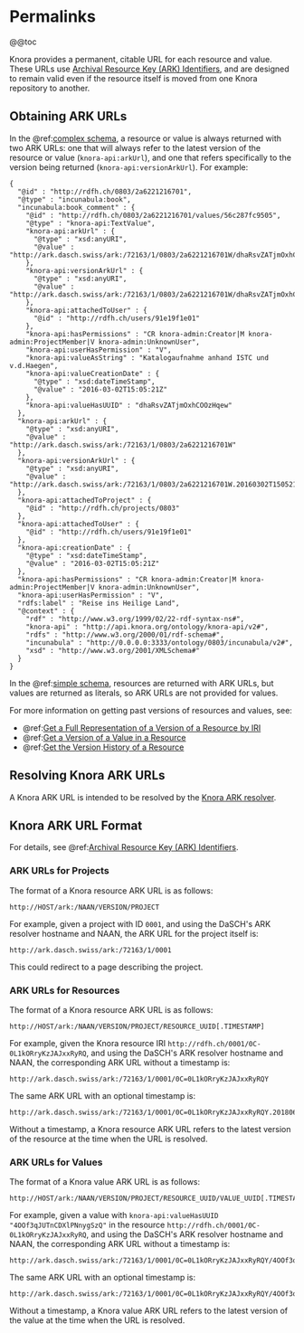 <!---
Copyright © 2015-2019 the contributors (see Contributors.md).

This file is part of Knora.

Knora is free software: you can redistribute it and/or modify
it under the terms of the GNU Affero General Public License as published
by the Free Software Foundation, either version 3 of the License, or
(at your option) any later version.

Knora is distributed in the hope that it will be useful,
but WITHOUT ANY WARRANTY; without even the implied warranty of
MERCHANTABILITY or FITNESS FOR A PARTICULAR PURPOSE.  See the
GNU Affero General Public License for more details.

You should have received a copy of the GNU Affero General Public
License along with Knora.  If not, see <http://www.gnu.org/licenses/>.
-->

# Permalinks

@@toc

Knora provides a permanent, citable URL for each resource and value.
These URLs use [Archival Resource Key (ARK) Identifiers](http://n2t.net/e/ark_ids.html),
and are designed to remain valid even if the resource itself is moved
from one Knora repository to another.

## Obtaining ARK URLs

In the @ref:[complex schema](introduction.md#api-schema), a resource or value
is always returned with two ARK URLs: one that will always refer
to the latest version of the resource or value (`knora-api:arkUrl`), and one that refers
specifically to the version being returned (`knora-api:versionArkUrl`).
For example:

```jsonld
{
  "@id" : "http://rdfh.ch/0803/2a6221216701",
  "@type" : "incunabula:book",
  "incunabula:book_comment" : {
    "@id" : "http://rdfh.ch/0803/2a6221216701/values/56c287fc9505",
    "@type" : "knora-api:TextValue",
    "knora-api:arkUrl" : {
      "@type" : "xsd:anyURI",
      "@value" : "http://ark.dasch.swiss/ark:/72163/1/0803/2a6221216701W/dhaRsvZATjmOxhCOOzHqewB"
    },
    "knora-api:versionArkUrl" : {
      "@type" : "xsd:anyURI",
      "@value" : "http://ark.dasch.swiss/ark:/72163/1/0803/2a6221216701W/dhaRsvZATjmOxhCOOzHqewB.20160302T150521Z"
    },
    "knora-api:attachedToUser" : {
      "@id" : "http://rdfh.ch/users/91e19f1e01"
    },
    "knora-api:hasPermissions" : "CR knora-admin:Creator|M knora-admin:ProjectMember|V knora-admin:UnknownUser",
    "knora-api:userHasPermission" : "V",
    "knora-api:valueAsString" : "Katalogaufnahme anhand ISTC und v.d.Haegen",
    "knora-api:valueCreationDate" : {
      "@type" : "xsd:dateTimeStamp",
      "@value" : "2016-03-02T15:05:21Z"
    },
    "knora-api:valueHasUUID" : "dhaRsvZATjmOxhCOOzHqew"
  },
  "knora-api:arkUrl" : {
    "@type" : "xsd:anyURI",
    "@value" : "http://ark.dasch.swiss/ark:/72163/1/0803/2a6221216701W"
  },
  "knora-api:versionArkUrl" : {
    "@type" : "xsd:anyURI",
    "@value" : "http://ark.dasch.swiss/ark:/72163/1/0803/2a6221216701W.20160302T150521Z"
  },
  "knora-api:attachedToProject" : {
    "@id" : "http://rdfh.ch/projects/0803"
  },
  "knora-api:attachedToUser" : {
    "@id" : "http://rdfh.ch/users/91e19f1e01"
  },
  "knora-api:creationDate" : {
    "@type" : "xsd:dateTimeStamp",
    "@value" : "2016-03-02T15:05:21Z"
  },
  "knora-api:hasPermissions" : "CR knora-admin:Creator|M knora-admin:ProjectMember|V knora-admin:UnknownUser",
  "knora-api:userHasPermission" : "V",
  "rdfs:label" : "Reise ins Heilige Land",
  "@context" : {
    "rdf" : "http://www.w3.org/1999/02/22-rdf-syntax-ns#",
    "knora-api" : "http://api.knora.org/ontology/knora-api/v2#",
    "rdfs" : "http://www.w3.org/2000/01/rdf-schema#",
    "incunabula" : "http://0.0.0.0:3333/ontology/0803/incunabula/v2#",
    "xsd" : "http://www.w3.org/2001/XMLSchema#"
  }
}
```

In the @ref:[simple schema](introduction.md#api-schema), resources are returned
with ARK URLs, but values are returned as literals, so ARK URLs are not provided
for values.

For more information on getting past versions of resources and values, see:

- @ref:[Get a Full Representation of a Version of a Resource by IRI](reading-and-searching-resources.md#get-a-full-representation-of-a-version-of-a-resource-by-iri)
- @ref:[Get a Version of a Value in a Resource](reading-and-searching-resources.md#get-a-version-of-a-value-in-a-resource)
- @ref:[Get the Version History of a Resource](reading-and-searching-resources.md#get-the-version-history-of-a-resource)

## Resolving Knora ARK URLs

A Knora ARK URL is intended to be resolved by the [Knora ARK resolver](https://github.com/dhlab-basel/ark-resolver).

## Knora ARK URL Format

For details, see @ref:[Archival Resource Key (ARK) Identifiers](../../05-internals/design/api-v2/ark.md).

### ARK URLs for Projects

The format of a Knora resource ARK URL is as follows:

```
http://HOST/ark:/NAAN/VERSION/PROJECT
```

For example, given a project with ID `0001`, and using the DaSCH's ARK resolver
hostname and NAAN, the ARK URL for the project itself is:

```
http://ark.dasch.swiss/ark:/72163/1/0001
```

This could redirect to a page describing the project.

### ARK URLs for Resources

The format of a Knora resource ARK URL is as follows:

```
http://HOST/ark:/NAAN/VERSION/PROJECT/RESOURCE_UUID[.TIMESTAMP]
```

For example, given the Knora resource IRI `http://rdfh.ch/0001/0C-0L1kORryKzJAJxxRyRQ`,
and using the DaSCH's ARK resolver hostname and NAAN, the corresponding
ARK URL without a timestamp is:

```
http://ark.dasch.swiss/ark:/72163/1/0001/0C=0L1kORryKzJAJxxRyRQY
```

The same ARK URL with an optional timestamp is:

```
http://ark.dasch.swiss/ark:/72163/1/0001/0C=0L1kORryKzJAJxxRyRQY.20180604T085622513Z
```

Without a timestamp, a Knora resource ARK URL refers to the latest version of the
resource at the time when the URL is resolved.

### ARK URLs for Values

The format of a Knora value ARK URL is as follows:

```
http://HOST/ark:/NAAN/VERSION/PROJECT/RESOURCE_UUID/VALUE_UUID[.TIMESTAMP]
```

For example, given a value with `knora-api:valueHasUUID "4OOf3qJUTnCDXlPNnygSzQ"` in the resource
`http://rdfh.ch/0001/0C-0L1kORryKzJAJxxRyRQ`, and using the DaSCH's ARK resolver
hostname and NAAN, the corresponding ARK URL without a timestamp is:

```
http://ark.dasch.swiss/ark:/72163/1/0001/0C=0L1kORryKzJAJxxRyRQY/4OOf3qJUTnCDXlPNnygSzQX
```

The same ARK URL with an optional timestamp is:

```
http://ark.dasch.swiss/ark:/72163/1/0001/0C=0L1kORryKzJAJxxRyRQY/4OOf3qJUTnCDXlPNnygSzQX.20180604T085622513Z
```

Without a timestamp, a Knora value ARK URL refers to the latest version of the
value at the time when the URL is resolved.
